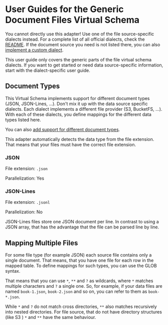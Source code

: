 # User Guides for the Generic Document Files Virtual Schema

You cannot directly use this adapter! Use one of the file source-specific dialects instead. 
For a complete list of all official dialects, check the [README](../../README.md).
If the document source you need is not listed there, you can also [implement a custom dialect](dialect_development_guide.md).

This user guide only covers the generic parts of the file virtual schema dialects.
If you want to get started or need data source-specific information, start with the dialect-specific user guide.

## Document Types

This Virtual Schema implements support for different document types (JSON, JSON-Lines, ...).
Don't mix it up with the data source specific dialects.
Each dialect implements a different file provider (S3, BucketFS, ...). 
With each of these dialects, you define mappings for the different data types listed here.

You can also [add support for different document types](document_type_plugin_development_guide.md).

This adapter automatically detects the data type from the file extension.
That means that your files must have the correct file extension.

### JSON

File extension: `.json`

Parallelization: Yes 

### JSON-Lines

File extension: `.jsonl`

Parallelization: No

JSON-Lines files store one JSON document per line. 
In contrast to using a JSON array, that has the advantage that the file can be parsed line by line.

## Mapping Multiple Files

For some file type (for example JSON) each source file contains only a single document. 
That means, that you have one file for each row in the mapped table.
To define mappings for such types, you can use the GLOB syntax.

That means that you can use `*`, `**` and `?` as wildcards, where `*` matches multiple characters and `?` a single one.
So, for example, if your data files are named `book-1.json`, `book-2.json` and so on, 
you can refer to them as `book-*.json`.

While `*` and `?` do not match cross directories, `**` also matches recursively into nested directories.
For file source, that do not have directory structures (like S3 ) `*` and `**` have the same behaviour.
